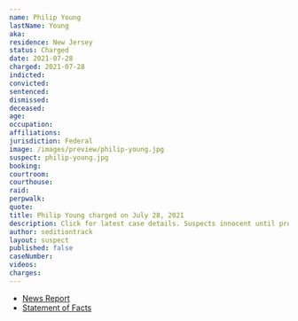 ```yaml
---
name: Philip Young
lastName: Young
aka:
residence: New Jersey
status: Charged
date: 2021-07-28
charged: 2021-07-28
indicted:
convicted:
sentenced:
dismissed:
deceased:
age:
occupation:
affiliations:
jurisdiction: Federal
image: /images/preview/philip-young.jpg
suspect: philip-young.jpg
booking:
courtroom:
courthouse:
raid:
perpwalk:
quote:
title: Philip Young charged on July 28, 2021
description: Click for latest case details. Suspects innocent until proven guilty.
author: seditiontrack
layout: suspect
published: false
caseNumber:
videos:
charges:
---
```


- [News Report]()
- [Statement of Facts](https://extremism.gwu.edu/sites/g/files/zaxdzs2191/f/Philip%20Young%20Statement%20of%20Facts.pdf)
